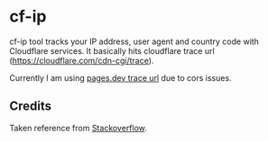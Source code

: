 # cf-ip
cf-ip tool tracks your IP address, user agent and country code with Cloudflare services. It basically hits cloudflare trace url (https://cloudflare.com/cdn-cgi/trace).

Currently I am using [pages.dev trace url](https://pages.dev/cdn-cgi/trace) due to cors issues.

## Credits
Taken reference from [Stackoverflow](https://stackoverflow.com/questions/65752416).
